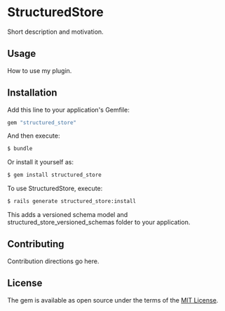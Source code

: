 # StructuredStore
Short description and motivation.

## Usage
How to use my plugin.

## Installation
Add this line to your application's Gemfile:

```ruby
gem "structured_store"
```

And then execute:
```bash
$ bundle
```

Or install it yourself as:
```bash
$ gem install structured_store
```

To use StructuredStore, execute:

```bash
$ rails generate structured_store:install
```

This adds a versioned schema model and structured_store_versioned_schemas folder to your application.

## Contributing
Contribution directions go here.

## License
The gem is available as open source under the terms of the [MIT License](https://opensource.org/licenses/MIT).
